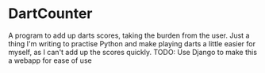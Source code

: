 # DartCounter
A program to add up darts scores, taking the burden from the user.
Just a thing I'm writing to practise Python and make playing darts a little easier for myself, as I can't add up the scores quickly.
TODO: Use Django to make this a webapp for ease of use
